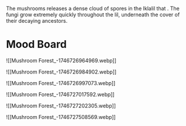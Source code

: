 The mushrooms releases a dense cloud of spores in the Iklalil that . The fungi grow extremely quickly throughout the lil, underneath the cover of their decaying ancestors. 

# Mood Board
![[Mushroom Forest_-1746726964969.webp]]

![[Mushroom Forest_-1746726984902.webp]]

![[Mushroom Forest_-1746726997073.webp]]

![[Mushroom Forest_-1746727017592.webp]]

![[Mushroom Forest_-1746727202305.webp]]

![[Mushroom Forest_-1746727508569.webp]]
